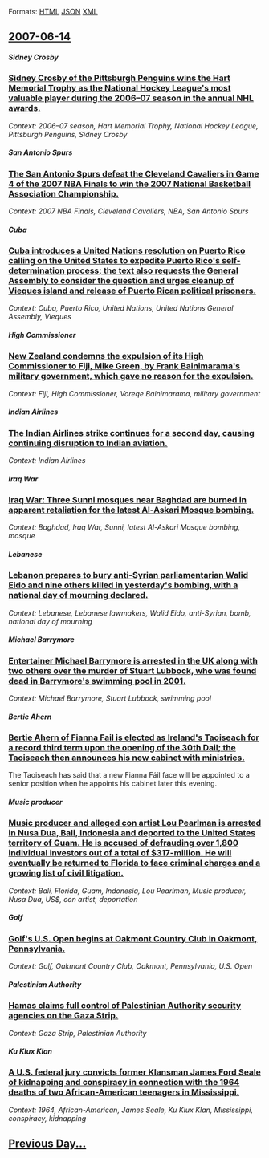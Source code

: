 
Formats: [HTML](2007/06/14/index.html)  [JSON](2007/06/14/index.json)  [XML](2007/06/14/index.xml)  

## [2007-06-14](/news/2007/06/14/index.md)

##### Sidney Crosby
### [ Sidney Crosby of the Pittsburgh Penguins wins the Hart Memorial Trophy as the National Hockey League's most valuable player during the 2006&ndash;07 season in the annual NHL awards. ](/news/2007/06/14/sidney-crosby-of-the-pittsburgh-penguins-wins-the-hart-memorial-trophy-as-the-national-hockey-league-s-most-valuable-player-during-the-2006.md)
_Context:  2006&ndash;07 season, Hart Memorial Trophy, National Hockey League, Pittsburgh Penguins, Sidney Crosby_

##### San Antonio Spurs
### [ The San Antonio Spurs defeat the Cleveland Cavaliers in Game 4 of the 2007 NBA Finals to win the 2007 National Basketball Association Championship. ](/news/2007/06/14/the-san-antonio-spurs-defeat-the-cleveland-cavaliers-in-game-4-of-the-2007-nba-finals-to-win-the-2007-national-basketball-association-champ.md)
_Context: 2007 NBA Finals, Cleveland Cavaliers, NBA, San Antonio Spurs_

##### Cuba
### [ Cuba introduces a United Nations resolution on Puerto Rico calling on the United States to expedite Puerto Rico's self-determination process; the text also requests the General Assembly to consider the question and urges cleanup of Vieques island and release of Puerto Rican political prisoners. ](/news/2007/06/14/cuba-introduces-a-united-nations-resolution-on-puerto-rico-calling-on-the-united-states-to-expedite-puerto-rico-s-self-determination-proces.md)
_Context: Cuba, Puerto Rico, United Nations, United Nations General Assembly, Vieques_

##### High Commissioner
### [ New Zealand condemns the expulsion of its High Commissioner to Fiji, Mike Green, by Frank Bainimarama's military government, which gave no reason for the expulsion. ](/news/2007/06/14/new-zealand-condemns-the-expulsion-of-its-high-commissioner-to-fiji-mike-green-by-frank-bainimarama-s-military-government-which-gave-no.md)
_Context: Fiji, High Commissioner, Voreqe Bainimarama, military government_

##### Indian Airlines
### [ The Indian Airlines strike continues for a second day, causing continuing disruption to Indian aviation. ](/news/2007/06/14/the-indian-airlines-strike-continues-for-a-second-day-causing-continuing-disruption-to-indian-aviation.md)
_Context: Indian Airlines_

##### Iraq War
### [ Iraq War: Three Sunni mosques near Baghdad are burned in apparent retaliation for the latest Al-Askari Mosque bombing. ](/news/2007/06/14/iraq-war-three-sunni-mosques-near-baghdad-are-burned-in-apparent-retaliation-for-the-latest-al-askari-mosque-bombing.md)
_Context: Baghdad, Iraq War, Sunni, latest Al-Askari Mosque bombing, mosque_

##### Lebanese
### [ Lebanon prepares to bury anti-Syrian parliamentarian Walid Eido and nine others killed in yesterday's bombing, with a national day of mourning declared. ](/news/2007/06/14/lebanon-prepares-to-bury-anti-syrian-parliamentarian-walid-eido-and-nine-others-killed-in-yesterday-s-bombing-with-a-national-day-of-mourn.md)
_Context: Lebanese, Lebanese lawmakers, Walid Eido, anti-Syrian, bomb, national day of mourning_

##### Michael Barrymore
### [ Entertainer Michael Barrymore is arrested in the UK along with two others over the murder of Stuart Lubbock, who was found dead in Barrymore's swimming pool in 2001. ](/news/2007/06/14/entertainer-michael-barrymore-is-arrested-in-the-uk-along-with-two-others-over-the-murder-of-stuart-lubbock-who-was-found-dead-in-barrymor.md)
_Context: Michael Barrymore, Stuart Lubbock, swimming pool_

##### Bertie Ahern
### [ Bertie Ahern of Fianna Fail is elected as Ireland's Taoiseach for a record third term upon the opening of the 30th Dail; the Taoiseach then announces his new cabinet with ministries. ](/news/2007/06/14/bertie-ahern-of-fianna-fa-il-is-elected-as-ireland-s-taoiseach-for-a-record-third-term-upon-the-opening-of-the-30th-da-il-the-taoiseach-th.md)
The Taoiseach has said that a new Fianna Fáil face will be appointed to a senior position when he appoints his cabinet later this evening.

##### Music producer
### [ Music producer and alleged con artist Lou Pearlman is arrested in Nusa Dua, Bali, Indonesia and deported to the United States territory of Guam. He is accused of defrauding over 1,800 individual investors out of a total of $317-million. He will eventually be returned to Florida to face criminal charges and a growing list of civil litigation. ](/news/2007/06/14/music-producer-and-alleged-con-artist-lou-pearlman-is-arrested-in-nusa-dua-bali-indonesia-and-deported-to-the-united-states-territory-of.md)
_Context: Bali, Florida, Guam, Indonesia, Lou Pearlman, Music producer, Nusa Dua, US$, con artist, deportation_

##### Golf
### [ Golf's U.S. Open begins at Oakmont Country Club in Oakmont, Pennsylvania. ](/news/2007/06/14/golf-s-u-s-open-begins-at-oakmont-country-club-in-oakmont-pennsylvania.md)
_Context: Golf, Oakmont Country Club, Oakmont, Pennsylvania, U.S. Open_

##### Palestinian Authority
### [ Hamas claims full control of Palestinian Authority security agencies on the Gaza Strip. ](/news/2007/06/14/hamas-claims-full-control-of-palestinian-authority-security-agencies-on-the-gaza-strip.md)
_Context: Gaza Strip, Palestinian Authority_

##### Ku Klux Klan
### [ A U.S. federal jury convicts former Klansman James Ford Seale of kidnapping and conspiracy in connection with the 1964 deaths of two African-American teenagers in Mississippi. ](/news/2007/06/14/a-u-s-federal-jury-convicts-former-klansman-james-ford-seale-of-kidnapping-and-conspiracy-in-connection-with-the-1964-deaths-of-two-africa.md)
_Context: 1964, African-American, James Seale, Ku Klux Klan, Mississippi, conspiracy, kidnapping_

## [Previous Day...](/news/2007/06/13/index.md)

